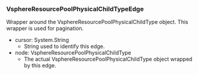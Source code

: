 ### VsphereResourcePoolPhysicalChildTypeEdge
Wrapper around the VsphereResourcePoolPhysicalChildType object. This wrapper is used for pagination.

- cursor: System.String
  - String used to identify this edge.
- node: VsphereResourcePoolPhysicalChildType
  - The actual VsphereResourcePoolPhysicalChildType object wrapped by this edge.
